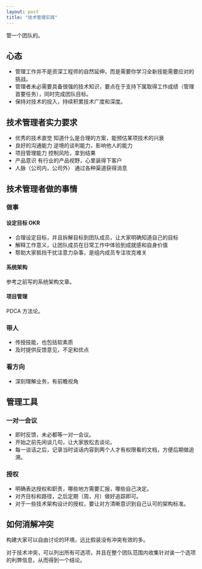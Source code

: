 ```yaml
---
layout: post
title: "技术管理实践"
---
```


管一个团队的。

## 心态

- 管理工作并不是资深工程师的自然延伸，而是需要你学习全新技能需要应对的挑战。
- 管理者未必需要具备很强的技术知识，要点在于支持下属取得工作成绩（管理首要任务），同时完成团队目标。
- 保持对技术的投入，持续积累技术广度和深度。

## 技术管理者实力要求

- 优秀的技术直觉
    知道什么是合理的方案，能预估某项技术的兴衰
- 良好的沟通能力
    逆境的谈判能力，影响他人的能力
- 项目管理能力
    控制风险，拿到结果
- 产品意识
    有行业的产品视野，心里装得下客户
- 人脉（公司内，公司外）
    通过各种渠道获得消息

## 技术管理者做的事情

### 做事

#### 设定目标 OKR

- 合理设定目标，并且拆解目标到团队成员，让大家明确知道自己的目标
- 解释工作意义，让团队成员在日常工作中体验到成就感和自身价值
- 帮助大家抵挡干扰注意力杂事，是组内成员专注攻克难关

#### 系统架构

参考之前写的系统架构文章。

#### 项目管理

PDCA 方法论。

### 带人

- 传授技能，也包括软素质
- 及时提供反馈意见，不足和优点

### 看方向

- 深刻理解业务，有前瞻视角

## 管理工具

### 一对一会议

- 即时反馈，未必都等一对一会议。
- 开始之前先闲谈几句，让大家放松去谈论。
- 每一谈话之后，记录当时谈话内容到两个人才有权限看的文档，方便后期做追溯。

### 授权

- 明确表达授权和职责，哪些地方需要汇报，哪些自己决定。
- 对齐目标和路径，之后定期（周，月）做好追踪即可。
- 对于一些技术架构设计的授权，要让对方清晰意识到自己认可的架构标准。

## 如何消解冲突

构建大家可以自由讨论的环境，远比假装没有冲突有效的多。

对于技术冲突，可以列出所有可选项，并且在整个团队范围内收集针对诶一个选项的利弊信息，从而得到一个结论。
